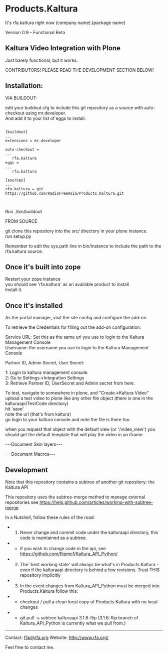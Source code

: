 Products.Kaltura
================
It's rfa.kaltura right now (company name).(package name)

Version 0.9 - Functional Beta


Kaltura Video Integration with Plone
----

Just barely functional, but it works.


CONTRIBUTORS!  PLEASE READ THE DEVELOPMENT SECTION BELOW!


Installation:
----

VIA BUILDOUT:<br/>

edit your buildout.cfg to include this git repository as a source with auto-checkout using mr.developer.<br/>
And add it to your list of eggs to install.

<pre><code>
[buildout]
...
extensions = mr.developer

auto-checkout = 
...
   rfa.kaltura
eggs =
...
   rfa.kaltura

[sources]
...
rfa.kaltura = git https://github.com/RadioFreeAsia/Products.Kaltura.git


</code></pre>

Run ./bin/buildout


FROM SOURCE

git clone this repository into the src/ directory in your plone instance.<br>
run setup.py<br>

Remember to edit the sys.path line in bin/instance to include the path to the rfa.kaltura source.


Once it's built into zope
--
Restart your zope instance<br>
you _should_ see 'rfa.kaltura' as an available product to install<br>
Install it.<br>


Once it's installed
--
As the portal manager, visit the site config and configure the add-on. 



To retrieve the Credentials for filling out the add-on configuration:

Service URL: Set this as the same url you use to login to the Kaltura Management Console<br>
Username: the username you use to login to the Kaltura Management Console<br>

Partner ID, Admin Secret, User Secret:

1: Login to kaltura management console.<br>
2: Go to Settings->Integration Settings<br>
3: Retrieve Partner ID, UserSecret and Admin secret from here.<br>


To test, navigate to somewhere in plone, and "Create->Kaltura Video"<br>
upload a test video to plone like any other file object (there is one in the kalturaapi/TestCode directory)<br>
hit 'save'<br>
note the url (that's from kaltura)<br>
go login to your kaltura console and note the file is there too.<br>

when you request that object with the default view (or '/video_view') 
you should get the default template that will play the video in an iframe.


---Document Skin layers---

---Document Macros---


Development
---

Note that this repository contains a subtree of another git repository: the Kaltura API

This repository uses the subtree-merge method to manage external repositories see https://help.github.com/articles/working-with-subtree-merge

In a Nutshell, follow these rules of the road:
 - 1.  Never change and commit code under the kalturaapi directory, this code is maintained as a subtree.
 - - if you wish to change code in the api, see https://github.com/flipmcf/Kaltura_API_Python/
 - 2.  The 'best working state' will always be what's in Products.Kaltura - even if the kalturaapi directory is behind a few revisions.  Trust THIS repository implicitly
 - 3.  In the event changes from Kaltura_API_Python must be merged into Products.Kaltura follow this:
 - - checkout / pull a clean local copy of Products.Kaltura with no local changes
 - - git pull -s subtree kalturaapi 3.1.6-flip   (3.1.6-flip branch of Kaltura_API_Python is currently what we pull from.)




--------
Contact: flip@rfa.org
Website: http://www.rfa.org/

Feel free to contact me.
